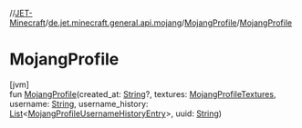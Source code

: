 //[JET-Minecraft](../../../index.md)/[de.jet.minecraft.general.api.mojang](../index.md)/[MojangProfile](index.md)/[MojangProfile](-mojang-profile.md)

# MojangProfile

[jvm]\
fun [MojangProfile](-mojang-profile.md)(created_at: [String](https://kotlinlang.org/api/latest/jvm/stdlib/kotlin/-string/index.html)?, textures: [MojangProfileTextures](../-mojang-profile-textures/index.md), username: [String](https://kotlinlang.org/api/latest/jvm/stdlib/kotlin/-string/index.html), username_history: [List](https://kotlinlang.org/api/latest/jvm/stdlib/kotlin.collections/-list/index.html)&lt;[MojangProfileUsernameHistoryEntry](../-mojang-profile-username-history-entry/index.md)&gt;, uuid: [String](https://kotlinlang.org/api/latest/jvm/stdlib/kotlin/-string/index.html))
